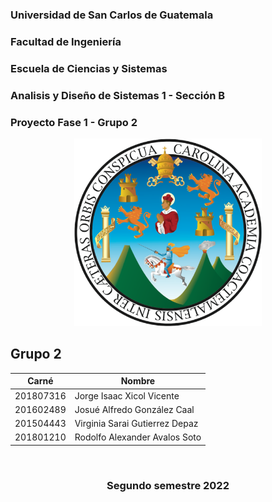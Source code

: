 ### Universidad de San Carlos de Guatemala
### Facultad de Ingeniería
### Escuela de Ciencias y Sistemas
### Analisis y Diseño de Sistemas 1 - Sección B
### Proyecto Fase 1 - Grupo 2

<p align="center"><img src="./img/USAC_logo.png" width="300" height="300"/></p>

### <h2> **Grupo 2** </h2> 
| Carné     | Nombre                        |
|-----------|-------------------------------|
| 201807316 | Jorge Isaac Xicol Vicente     |
| 201602489 | Josué Alfredo González Caal   |
| 201504443 | Virginia Sarai Gutierrez Depaz|
| 201801210 | Rodolfo Alexander Avalos Soto |

<br/>

### <p align="center">Segundo semestre 2022</p>
